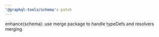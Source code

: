 ```yaml
---
'@graphql-tools/schema': patch
---
```


enhance(schema): use merge package to handle typeDefs and resolvers merging
